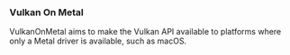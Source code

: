 ### Vulkan On Metal

VulkanOnMetal aims to make the Vulkan API available to platforms where only a
Metal driver is available, such as macOS.
